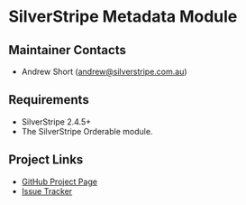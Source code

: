 # SilverStripe Metadata Module

## Maintainer Contacts
* Andrew Short (<andrew@silverstripe.com.au>)

## Requirements
* SilverStripe 2.4.5+
* The SilverStripe Orderable module.

## Project Links
* [GitHub Project Page](https://github.com/ajshort/silverstripe-metadata)
* [Issue Tracker](https://github.com/ajshort/silverstripe-metadata/issues)